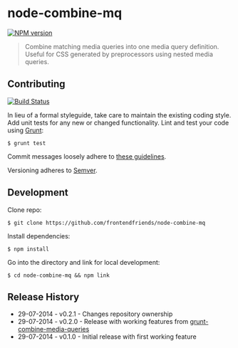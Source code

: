 # node-combine-mq
[![NPM version][npm-image]][npm-url]

> Combine matching media queries into one media query definition. Useful for CSS generated by preprocessors using nested media queries.

## Contributing
[![Build Status](https://travis-ci.org/frontendfriends/node-combine-mq.svg?branch=master)](https://travis-ci.org/frontendfriends/node-combine-mq)

In lieu of a formal styleguide, take care to maintain the existing coding style. Add unit tests for any new or changed functionality. Lint and test your code using [Grunt](http://gruntjs.com):

```
$ grunt test
```

Commit messages loosely adhere to [these guidelines](https://github.com/angular/angular.js/blob/master/CONTRIBUTING.md#commit).

Versioning adheres to [Semver](http://semver.org).


## Development
Clone repo:

```
$ git clone https://github.com/frontendfriends/node-combine-mq
```

Install dependencies:

```
$ npm install
```

Go into the directory and link for local development:

```
$ cd node-combine-mq && npm link
```

## Release History
* 29-07-2014 - v0.2.1 - Changes repository ownership
* 29-07-2014 - v0.2.0 - Release with working features from [grunt-combine-media-queries](https://github.com/frontendfriends/grunt-combine-media-queries)
* 29-07-2014 - v0.1.0 - Initial release with first working feature


[npm-url]: https://npmjs.org/package/gulp-combine-mq
[npm-image]: https://badge.fury.io/js/combine-mq.svg
